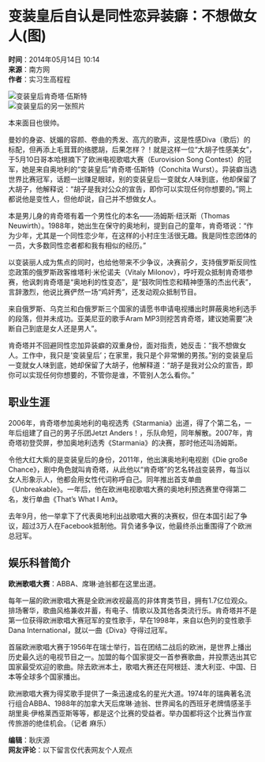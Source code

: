 # 变装皇后自认是同性恋异装癖：不想做女人(图)

**时间**：2014年05月14日 10:14  
**来源**：南方网  
**作者**：实习生高程程  

![变装皇后肯奇塔·伍斯特](http://www.chinanews.com/fileftp/2020/03/2020-03-11/U194P4T47D46410F978DT20200311093349.jpg)  
![变装皇后的另一张照片](http://www.chinanews.com/fileftp/2020/03/2020-03-11/U194P4T47D46410F977DT20200311083723.jpg)  

本来面目也很帅。

曼妙的身姿、妩媚的容颜、卷曲的秀发、高亢的歌声，这是性感Diva（歌后）的标配，但再添上毛茸茸的络腮胡，后果怎样？！就是这样一位“大胡子性感美女”，于5月10日哥本哈根摘下了欧洲电视歌唱大赛（Eurovision Song Contest）的冠军，她是来自奥地利的“变装皇后”肯奇塔·伍斯特（Conchita Wurst）。异装癖当选世界比赛冠军，话题一出赚足眼球，别的变装皇后一变就女人味到底，他却保留了大胡子，他解释说：“胡子是我对公众的宣告，即你可以实现任何你想要的。”网上都说他是变性人，但他却说，自己并不想做女人。

本是男儿身的肯奇塔有着一个男性化的本名——汤姆斯·纽沃斯（Thomas Neuwirth）。1988年，她出生在保守的奥地利，提到自己的童年，肯奇塔说：“作为少年，尤其是一个同性恋少年，在这样的小村庄生活很无趣。我是同性恋团体的一员，大多数同性恋者都和我有相似的经历。”

以变装丽人成为焦点的同时，也给他带来不少争议，决赛前夕，支持俄罗斯反同性恋政策的俄罗斯政客维塔利·米伦诺夫（Vitaly Milonov），呼吁观众抵制肯奇塔参赛，他讽刺肯奇塔是“奥地利的性变态”，是“鼓吹同性恋和精神堕落的杰出代表”，言辞激烈，他说比赛俨然一场“鸡奸秀”，还发动观众抵制节目。

来自俄罗斯、乌克兰和白俄罗斯三个国家的请愿书申请电视播出时屏蔽奥地利选手的段落，但并未成功。亚美尼亚的歌手Aram MP3则挖苦肯奇塔，建议她需要“决断自己到底是女人还是男人”。

肯奇塔并不回避同性恋加异装癖的双重身份，面对指责，她反击：“我不想做女人。工作中，我只是‘变装皇后’；在家里，我只是个非常懒的男孩。”别的变装皇后一变就女人味到底，她却保留了大胡子，他解释道：“胡子是我对公众的宣告，即你可以实现任何你想要的，不管你是谁，不管别人怎么看你。”

## 职业生涯

2006年，肯奇塔参加奥地利的电视选秀《Starmania》出道，得了个第二名，一年后组建了自己的男子乐团Jetzt Anders！，乐队命短，同年解散。2007年，肯奇塔初登荧屏，参加奥地利选秀《Starmania》的决赛，那时他还叫汤姆斯。

令他大红大紫的是变装皇后的身份，2011年，他出演奥地利电视剧《Die große Chance》，剧中角色就叫肯奇塔，从此他以“肯奇塔”的艺名转战变装界，每当以女人形象示人，他都会用女性代词称呼自己。同年推出首支单曲《Unbreakable》。一年后，他在欧洲电视歌唱大赛的奥地利预选赛里夺得第二名，发行单曲《That’s What I Am》。

去年9月，他一举拿下了代表奥地利出战歌唱大赛的决赛权，但在本国引起了争议，超过3万人在Facebook抵制他。背负诸多争议，他最终杀出重围得了个欧洲总冠军。

## 娱乐科普简介

**欧洲歌唱大赛**：ABBA、席琳·迪翁都在这里出道。

每年一届的欧洲歌唱大赛是全欧洲收视最高的非体育类节目，拥有1.7亿位观众。排场奢华，歌曲风格兼收并蓄，有电子、情歌以及其他各类流行乐。肯奇塔并不是第一位获得欧洲歌唱大赛冠军的变性歌手，早在1998年，来自以色列的变性歌手Dana International，就以一曲《Diva》夺得过冠军。

首届欧洲歌唱大赛于1956年在瑞士举行，旨在团结二战后的欧洲，是世界上播出历史最久远的电视节目之一。加盟的每个国家提交一首参赛歌曲，并投票选出其它国家最受欢迎的歌曲。除去欧洲本土，歌唱大赛还在阿根廷、澳大利亚、中国、日本等全球多个国家播出。

欧洲歌唱大赛为得奖歌手提供了一条迅速成名的星光大道。1974年的瑞典著名流行组合ABBA、1988年的加拿大天后席琳·迪翁、世界闻名的西班牙老牌情感圣手胡里奥·伊格莱西亚斯等等，都是这个比赛的受益者。举办国都将这个比赛当作宣传旅游的绝佳机会。（记者 麻乐）

**编辑**：耿庆源  
**网友评论**：以下留言仅代表网友个人观点